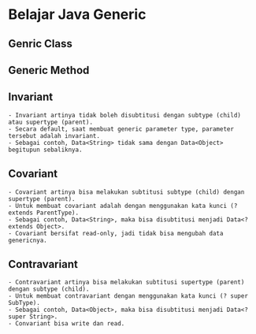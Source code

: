 # Belajar Java Generic

## Genric Class
## Generic Method
## Invariant
    - Invariant artinya tidak boleh disubtitusi dengan subtype (child) atau supertype (parent).
    - Secara default, saat membuat generic parameter type, parameter tersebut adalah invariant.
    - Sebagai contoh, Data<String> tidak sama dengan Data<Object> begitupun sebaliknya. 
## Covariant
    - Covariant artinya bisa melakukan subtitusi subtype (child) dengan supertype (parent).
    - Untuk membuat covariant adalah dengan menggunakan kata kunci (? extends ParentType).
    - Sebagai contoh, Data<String>, maka bisa disubtitusi menjadi Data<? extends Object>.
    - Covariant bersifat read-only, jadi tidak bisa mengubah data genericnya.
## Contravariant
    - Contravariant artinya bisa melakukan subtitusi supertype (parent) dengan subtype (child).
    - Untuk membuat contravariant dengan menggunakan kata kunci (? super SubType).
    - Sebagai contoh, Data<Object>, maka bisa disubtitusi menjadi Data<? super String>.
    - Convariant bisa write dan read.